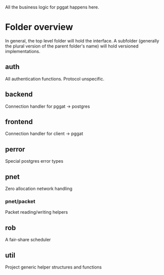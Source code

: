 All the business logic for pggat happens here.

# Folder overview
In general, the top level folder will hold the interface. A subfolder (generally the plural version of the parent folder's name) will hold versioned implementations.

## auth
All authentication functions. Protocol unspecific.

## backend
Connection handler for pggat -> postgres

## frontend
Connection handler for client -> pggat

## perror
Special postgres error types

## pnet
Zero allocation network handling

### pnet/packet
Packet reading/writing helpers

## rob
A fair-share scheduler

## util
Project generic helper structures and functions
